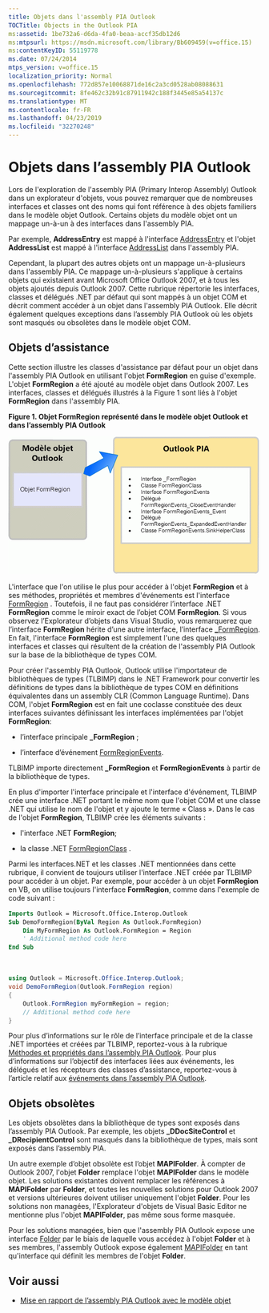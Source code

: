 ```yaml
---
title: Objets dans l'assembly PIA Outlook
TOCTitle: Objects in the Outlook PIA
ms:assetid: 1be732a6-d6da-4fa0-beaa-accf35db12d6
ms:mtpsurl: https://msdn.microsoft.com/library/Bb609459(v=office.15)
ms:contentKeyID: 55119778
ms.date: 07/24/2014
mtps_version: v=office.15
localization_priority: Normal
ms.openlocfilehash: 772d857e10068871de16c2a3cd0528ab08088631
ms.sourcegitcommit: 8fe462c32b91c87911942c188f3445e85a54137c
ms.translationtype: MT
ms.contentlocale: fr-FR
ms.lasthandoff: 04/23/2019
ms.locfileid: "32270248"
---
```

# <a name="objects-in-the-outlook-pia"></a>Objets dans l’assembly PIA Outlook

Lors de l'exploration de l'assembly PIA (Primary Interop Assembly) Outlook dans un explorateur d'objets, vous pouvez remarquer que de nombreuses interfaces et classes ont des noms qui font référence à des objets familiers dans le modèle objet Outlook. Certains objets du modèle objet ont un mappage un-à-un à des interfaces dans l'assembly PIA. 

Par exemple, **AddressEntry** est mappé à l'interface [AddressEntry](https://msdn.microsoft.com/library/bb609728\(v=office.15\)) et l'objet **AddressList** est mappé à l'interface [AddressList](https://msdn.microsoft.com/library/bb623538\(v=office.15\)) dans l'assembly PIA. 

Cependant, la plupart des autres objets ont un mappage un-à-plusieurs dans l'assembly PIA. Ce mappage un-à-plusieurs s'applique à certains objets qui existaient avant Microsoft Office Outlook 2007, et à tous les objets ajoutés depuis Outlook 2007. Cette rubrique répertorie les interfaces, classes et délégués .NET par défaut qui sont mappés à un objet COM et décrit comment accéder à un objet dans l'assembly PIA Outlook. Elle décrit également quelques exceptions dans l’assembly PIA Outlook où les objets sont masqués ou obsolètes dans le modèle objet COM.

## <a name="helper-objects"></a>Objets d’assistance

Cette section illustre les classes d'assistance par défaut pour un objet dans l'assembly PIA Outlook en utilisant l'objet **FormRegion** en guise d'exemple. L'objet **FormRegion** a été ajouté au modèle objet dans Outlook 2007. Les interfaces, classes et délégués illustrés à la Figure 1 sont liés à l'objet **FormRegion** dans l'assembly PIA.

**Figure 1. Objet FormRegion représenté dans le modèle objet Outlook et dans l’assembly PIA Outlook**

![Objet FormRegion représenté dans le modèle objet Outlook et dans l’assembly PIA Outlook](media/pia-outlook-object-model.gif)

L'interface que l'on utilise le plus pour accéder à l'objet **FormRegion** et à ses méthodes, propriétés et membres d'événements est l'interface [FormRegion](https://msdn.microsoft.com/library/bb652633\(v=office.15\)) . Toutefois, il ne faut pas considérer l’interface .NET **FormRegion** comme le miroir exact de l’objet COM **FormRegion**. Si vous observez l’Explorateur d’objets dans Visual Studio, vous remarquerez que l’interface **FormRegion** hérite d’une autre interface, l’interface [\_FormRegion](https://msdn.microsoft.com/library/bb645761\(v=office.15\)). En fait, l'interface **FormRegion** est simplement l'une des quelques interfaces et classes qui résultent de la création de l'assembly PIA Outlook sur la base de la bibliothèque de types COM.

Pour créer l'assembly PIA Outlook, Outlook utilise l'importateur de bibliothèques de types (TLBIMP) dans le .NET Framework pour convertir les définitions de types dans la bibliothèque de types COM en définitions équivalentes dans un assembly CLR (Common Language Runtime). Dans COM, l'objet **FormRegion** est en fait une coclasse constituée des deux interfaces suivantes définissant les interfaces implémentées par l'objet **FormRegion**:

- l’interface principale **\_FormRegion** ;

- l’interface d’événement [FormRegionEvents](https://msdn.microsoft.com/library/bb611940\(v=office.15\)).

TLBIMP importe directement **\_FormRegion** et **FormRegionEvents** à partir de la bibliothèque de types.

En plus d'importer l'interface principale et l'interface d'événement, TLBIMP crée une interface .NET portant le même nom que l'objet COM et une classe .NET qui utilise le nom de l'objet et y ajoute le terme « Class ». Dans le cas de l'objet **FormRegion**, TLBIMP crée les éléments suivants :

- l'interface .NET **FormRegion**;

- la classe .NET [FormRegionClass](https://msdn.microsoft.com/library/bb624204\(v=office.15\)) .

Parmi les interfaces.NET et les classes .NET mentionnées dans cette rubrique, il convient de toujours utiliser l'interface .NET créée par TLBIMP pour accéder à un objet. Par exemple, pour accéder à un objet **FormRegion** en VB, on utilise toujours l'interface **FormRegion**, comme dans l'exemple de code suivant :

```vb
Imports Outlook = Microsoft.Office.Interop.Outlook
Sub DemoFormRegion(ByVal Region As Outlook.FormRegion)
    Dim MyFormRegion As Outlook.FormRegion = Region
    ' Additional method code here
End Sub
```

<br/>

```csharp
using Outlook = Microsoft.Office.Interop.Outlook; 
void DemoFormRegion(Outlook.FormRegion region) 
{
    Outlook.FormRegion myFormRegion = region; 
    // Additional method code here
}
```

Pour plus d’informations sur le rôle de l’interface principale et de la classe .NET importées et créées par TLBIMP, reportez-vous à la rubrique [Méthodes et propriétés dans l’assembly PIA Outlook](methods-and-properties-in-the-outlook-pia.md). Pour plus d’informations sur l’objectif des interfaces liées aux événements, les délégués et les récepteurs des classes d’assistance, reportez-vous à l’article relatif aux [événements dans l’assembly PIA Outlook](events-in-the-outlook-pia.md).

## <a name="deprecated-objects"></a>Objets obsolètes

Les objets obsolètes dans la bibliothèque de types sont exposés dans l’assembly PIA Outlook. Par exemple, les objets **\_DDocSiteControl** et **\_DRecipientControl** sont masqués dans la bibliothèque de types, mais sont exposés dans l’assembly PIA.

Un autre exemple d’objet obsolète est l’objet **MAPIFolder**. À compter de Outlook 2007, l'objet **Folder** remplace l'objet **MAPIFolder** dans le modèle objet. Les solutions existantes doivent remplacer les références à **MAPIFolder** par **Folder**, et toutes les nouvelles solutions pour Outlook 2007 et versions ultérieures doivent utiliser uniquement l'objet **Folder**. Pour les solutions non managées, l'Explorateur d'objets de Visual Basic Editor ne mentionne plus l'objet **MAPIFolder**, pas même sous forme masquée. 

Pour les solutions managées, bien que l'assembly PIA Outlook expose une interface [Folder](https://msdn.microsoft.com/library/bb645774\(v=office.15\)) par le biais de laquelle vous accédez à l'objet **Folder** et à ses membres, l'assembly Outlook expose également [MAPIFolder](https://msdn.microsoft.com/library/bb624369\(v=office.15\)) en tant qu'interface qui définit les membres de l'objet **Folder**.

## <a name="see-also"></a>Voir aussi

- [Mise en rapport de l’assembly PIA Outlook avec le modèle objet](relating-the-outlook-pia-with-the-object-model.md)


